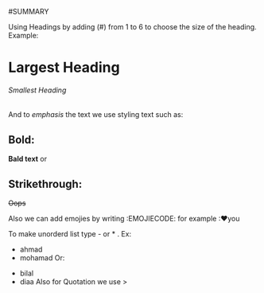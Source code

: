 #SUMMARY

Using Headings by adding (#) from 1 to 6 to choose the size of the heading.
Example:
# Largest Heading
###### Smallest Heading

And to *emphasis* the text we use styling text such as:
 ## Bold: 
**Bald text** or 
 ## Strikethrough:
~~Oops~~

Also we can add emojies by writing :EMOJIECODE:
for example :❤you

To make unorderd list type - or * .
Ex: 
- ahmad
- mohamad
Or: 
* bilal
* diaa 
Also for Quotation we use >
